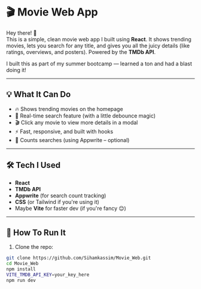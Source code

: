 # 🎬 Movie Web App

Hey there! 👋  
This is a simple, clean movie web app I built using **React**. It shows trending movies, lets you search for any title, and gives you all the juicy details (like ratings, overviews, and posters). Powered by the **TMDb API**.

I built this as part of my summer bootcamp — learned a ton and had a blast doing it!

---

## 💡 What It Can Do

- 🔥 Shows trending movies on the homepage
- 🔎 Real-time search feature (with a little debounce magic)
- 🎬 Click any movie to view more details in a modal
- ⚡ Fast, responsive, and built with hooks
- 🧠 Counts searches (using Appwrite – optional)

---

## 🛠 Tech I Used

- **React**
- **TMDb API**
- **Appwrite** (for search count tracking)
- **CSS** (or Tailwind if you're using it)
- Maybe **Vite** for faster dev (if you're fancy 😌)

---

## 🚀 How To Run It

1. Clone the repo:

```bash
git clone https://github.com/Sihamkassim/Movie_Web.git
cd Movie_Web
npm install
VITE_TMDB_API_KEY=your_key_here
npm run dev
